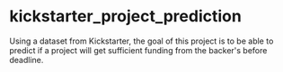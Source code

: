 # kickstarter_project_prediction
Using a dataset from Kickstarter, the goal of this project is to be able to predict if a project will get sufficient funding from the backer's before deadline.
